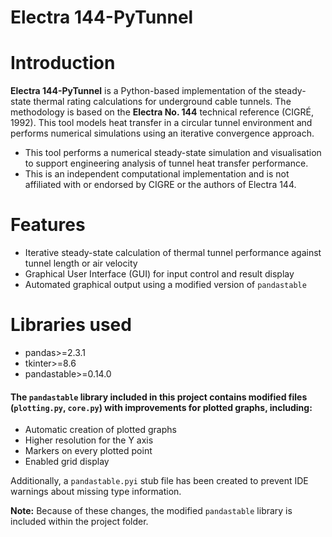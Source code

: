 # Electra 144-PyTunnel

# Introduction

**Electra 144-PyTunnel** is a Python-based implementation of the steady-state thermal rating calculations for underground cable tunnels. The methodology is based on the **Electra No. 144** technical reference (CIGRÉ, 1992). This tool models heat transfer in a circular tunnel environment and performs numerical simulations using an iterative convergence approach.


- This tool performs a numerical steady-state simulation and visualisation to support engineering analysis of tunnel heat transfer performance.
- This is an independent computational implementation and is not affiliated with or endorsed by CIGRE or the authors of Electra 144.

# Features

- Iterative steady-state calculation of thermal tunnel performance against tunnel length or air velocity
- Graphical User Interface (GUI) for input control and result display
- Automated graphical output using a modified version of `pandastable`

# Libraries used

- pandas>=2.3.1  
- tkinter>=8.6  
- pandastable>=0.14.0


#### The `pandastable` library included in this project contains modified files (`plotting.py`, `core.py`) with improvements for plotted graphs, including:

- Automatic creation of plotted graphs  
- Higher resolution for the Y axis  
- Markers on every plotted point  
- Enabled grid display  

Additionally, a `pandastable.pyi` stub file has been created to prevent IDE warnings about missing type information.

**Note:** Because of these changes, the modified `pandastable` library is included within the project folder.

